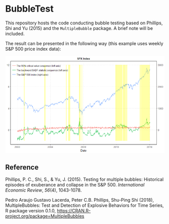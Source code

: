 # BubbleTest

This repository hosts the code conducting bubble testing based on Phillips, Shi and Yu (2015) and the `MultipleBubble` package. A brief note will be included.

The result can be presented in the following way (this example uses weekly S&P 500 price index data):

![Weekly S&P 500 data](SPX_combine.png)



## Reference

Phillips, P. C., Shi, S., & Yu, J. (2015). Testing for multiple bubbles: Historical episodes of exuberance and collapse in the S&P 500. *International Economic Review*, *56*(4), 1043-1078. 

Pedro Araujo Gustavo Lacerda, Peter C.B. Phillips, Shu-Ping Shi (2018), MultipleBubbles: Test and Detection of Explosive Behaviors for Time Series, R package version 0.1.0, https://CRAN.R-project.org/package=MultipleBubbles